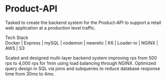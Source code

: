 # Product-API

Tasked to create the backend system for the Product-API to support a retail web application at a production level traffic. 

Tech Stack <br/>
Docker | Express | mySQL | nodemon | newrelic | K6 | Loader-io | NGINX | AWS | S3

Scaled and designed multi-layer backend system improving rps from 500 rps to 4,000 rps for 1min using load balancing through NGINX.
Optimized query design in SQL via joins and subqueries to reduce database response time from 30ms to 4ms.
